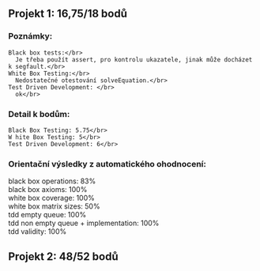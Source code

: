 ## Projekt 1: 16,75/18 bodů</br>
 ### Poznámky:</br>
    Black box tests:</br>
      Je třeba použít assert, pro kontrolu ukazatele, jinak může docházet k segfault.</br>
    White Box Testing:</br>
      Nedostatečné otestování solveEquation.</br>
    Test Driven Development: </br>
      ok</br>
 ### Detail k bodům:</br>
    Black Box Testing: 5.75</br>
    W hite Box Testing: 5</br>
    Test Driven Development: 6</br>
 ### Orientační výsledky z automatického ohodnocení:</br>
   black box operations: 83%</br>
   black box axioms: 100%</br>
   white box coverage: 100%</br>
   white box matrix sizes: 50%</br>
   tdd empty queue: 100%</br>
   tdd non empty queue + implementation: 100%</br>
   tdd validity: 100%</br>
## Projekt 2: 48/52 bodů</br>
